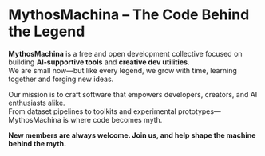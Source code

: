 # MythosMachina – The Code Behind the Legend

**MythosMachina** is a free and open development collective focused on building **AI-supportive tools** and **creative dev utilities**.  
We are small now—but like every legend, we grow with time, learning together and forging new ideas.

Our mission is to craft software that empowers developers, creators, and AI enthusiasts alike.  
From dataset pipelines to toolkits and experimental prototypes—MythosMachina is where code becomes myth.

**New members are always welcome. Join us, and help shape the machine behind the myth.**
